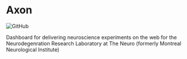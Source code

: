 # Axon

![GitHub](https://img.shields.io/github/license/pravinba9495/axon)


Dashboard for delivering neuroscience experiments on the web for the Neurodegenration Research Laboratory at The Neuro (formerly Montreal Neurological Institute)
